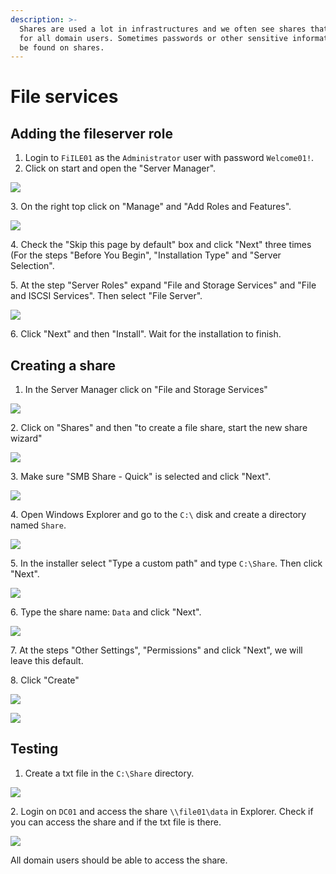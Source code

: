 ```yaml
---
description: >-
  Shares are used a lot in infrastructures and we often see shares that are open
  for all domain users. Sometimes passwords or other sensitive information can
  be found on shares.
---
```


# File services

## Adding the fileserver role

1. Login to `FiILE01` as the `Administrator` user with password `Welcome01!`.
2. Click on start and open the "Server Manager".

![](<../../../../../.gitbook/assets/afbeelding (19).png>)

3\. On the right top click on "Manage" and "Add Roles and Features".

![](<../../../../../.gitbook/assets/afbeelding (9) (2).png>)

4\. Check the "Skip this page by default" box and click "Next" three times (For the steps "Before You Begin", "Installation Type" and "Server Selection".

5\. At the step "Server Roles" expand "File and Storage Services" and "File and ISCSI Services". Then select "File Server".

![](<../../../../../.gitbook/assets/afbeelding (38) (1).png>)

6\. Click "Next" and then "Install". Wait for the installation to finish.

## Creating a share

1. In the Server Manager click on "File and Storage Services"

![](<../../../../../.gitbook/assets/afbeelding (4) (2).png>)

2\. Click on "Shares" and then "to create a file share, start the new share wizard"

![](<../../../../../.gitbook/assets/afbeelding (6) (1) (2).png>)

3\. Make sure "SMB Share - Quick" is selected and click "Next".

![](<../../../../../.gitbook/assets/afbeelding (2).png>)

4\. Open Windows Explorer and go to the `C:\` disk and create a directory named `Share`.

![](<../../../../../.gitbook/assets/afbeelding (36) (1).png>)

5\. In the installer select "Type a custom path" and type `C:\Share`. Then click "Next".

![](<../../../../../.gitbook/assets/afbeelding (1).png>)

6\. Type the share name: `Data` and click "Next".

![](<../../../../../.gitbook/assets/afbeelding (17).png>)

7\. At the steps "Other Settings", "Permissions" and click "Next", we will leave this default.

8\. Click "Create"

![](<../../../../../.gitbook/assets/afbeelding (20) (1).png>)

![](<../../../../../.gitbook/assets/afbeelding (25) (1).png>)

## Testing

1. Create a txt file in the `C:\Share` directory.

![](<../../../../../.gitbook/assets/afbeelding (3).png>)

2\. Login on `DC01` and access the share `\\file01\data` in Explorer. Check if you can access the share and if the txt file is there.

![](<../../../../../.gitbook/assets/afbeelding (26) (1).png>)

All domain users should be able to access the share.

